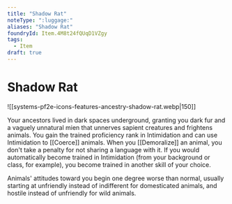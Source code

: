 ```yaml
---
title: "Shadow Rat"
noteType: ":luggage:"
aliases: "Shadow Rat"
foundryId: Item.4M8t24fQUqD1VZgy
tags:
  - Item
draft: true
---
```


# Shadow Rat
![[systems-pf2e-icons-features-ancestry-shadow-rat.webp|150]]

Your ancestors lived in dark spaces underground, granting you dark fur and a vaguely unnatural mien that unnerves sapient creatures and frightens animals. You gain the trained proficiency rank in Intimidation and can use Intimidation to [[Coerce]] animals. When you [[Demoralize]] an animal, you don't take a penalty for not sharing a language with it. If you would automatically become trained in Intimidation (from your background or class, for example), you become trained in another skill of your choice.

Animals' attitudes toward you begin one degree worse than normal, usually starting at unfriendly instead of indifferent for domesticated animals, and hostile instead of unfriendly for wild animals.
